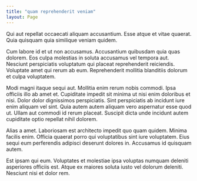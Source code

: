 ```yaml
---
title: "quam reprehenderit veniam"
layout: Page
---
```

Qui aut repellat occaecati aliquam accusantium. Esse atque et vitae quaerat. Quia quisquam quia similique veniam quidem.
 Cum labore id et ut non accusamus. Accusantium quibusdam quia quas dolorem. Eos culpa molestias in soluta accusamus vel tempora aut. Nesciunt perspiciatis voluptatum qui placeat reprehenderit reiciendis. Voluptate amet qui rerum ab eum. Reprehenderit mollitia blanditiis dolorum et culpa voluptatem.
 Modi magni itaque sequi aut. Mollitia enim rerum nobis commodi. Ipsa officiis illo ab amet et. Cupiditate impedit sit minima ut nisi enim doloribus et nisi.
Dolor dolor dignissimos perspiciatis. Sint perspiciatis ab incidunt iure enim aliquam vel sint. Quia autem autem aliquam vero aspernatur esse quod ut. Ullam aut commodi id rerum placeat. Suscipit dicta unde incidunt autem cupiditate optio repellat nihil dolorem.
 Alias a amet. Laboriosam est architecto impedit quo quam quidem. Minima facilis enim. Officia quaerat porro qui voluptatibus sint iure voluptatem. Eius sequi eum perferendis adipisci deserunt dolores in. Accusamus id quisquam autem.
 Est ipsam qui eum. Voluptates et molestiae ipsa voluptas numquam deleniti asperiores officiis est. Atque ex maiores soluta iusto vel dolorum deleniti. Nesciunt nisi et dolor rem.
